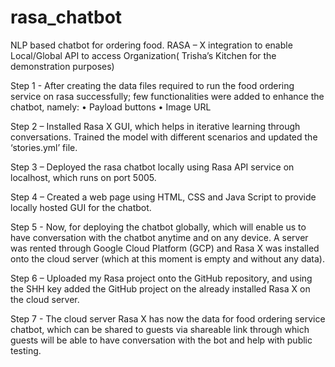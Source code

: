 # rasa_chatbot
NLP based chatbot for ordering food.
RASA – X integration to enable Local/Global API to access Organization( Trisha’s Kitchen for the demonstration purposes)

Step 1 - After creating the data files required to run the food ordering service on rasa successfully; few functionalities were added to enhance the chatbot, namely:
•	Payload buttons
•	Image URL

Step 2 – Installed Rasa X GUI, which helps in iterative learning through conversations. Trained the model with different scenarios and updated the ‘stories.yml’ file.

Step 3 – Deployed the rasa chatbot locally using Rasa API service on localhost, which runs on port 5005.

Step 4 – Created a web page using HTML, CSS and Java Script to provide locally hosted GUI for the chatbot. 

Step 5 - Now, for deploying the chatbot globally, which will enable us to have conversation with the chatbot anytime and on any device. A server was rented through Google Cloud Platform (GCP) and Rasa X was installed onto the cloud server (which at this moment is empty and without any data).

Step 6 – Uploaded my Rasa project onto the GitHub repository, and using the SHH key added the GitHub project on the already installed Rasa X on the cloud server. 

Step 7 -  The cloud server Rasa X has now the data for food ordering service chatbot, which can be shared to guests via shareable link through which guests will be able to have conversation with the bot and help with public testing.  

         

